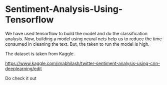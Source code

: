 # Sentiment-Analysis-Using-Tensorflow


We have used tensorflow to build the model and do the classification analysis. Now, building a model using neural nets help us to reduce the time consumed in cleaning the text. But, the taken to run the model is high. 

The dataset is taken from Kaggle. 

https://www.kaggle.com/imabhilash/twitter-sentiment-analysis-using-cnn-deeplearning/edit


Do check it out
